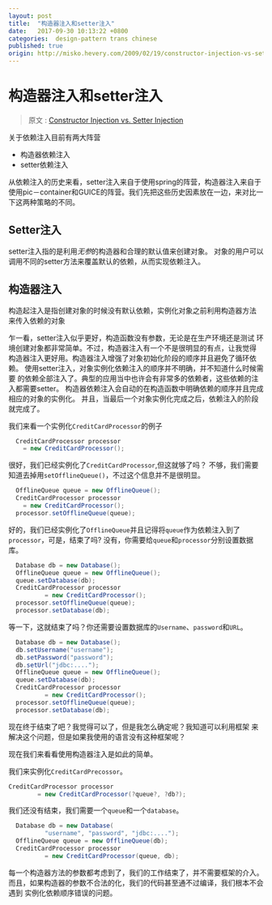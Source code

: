 ```yaml
---
layout: post
title:  "构造器注入和setter注入"
date:   2017-09-30 10:13:22 +0800
categories:  design-pattern trans chinese
published: true
origin: http://misko.hevery.com/2009/02/19/constructor-injection-vs-setter-injection/
---
```

# 构造器注入和setter注入

  > 原文 :  [Constructor Injection vs. Setter Injection]({{page.origin}})

关于依赖注入目前有两大阵营

- 构造器依赖注入
- setter依赖注入

从依赖注入的历史来看，setter注入来自于使用spring的阵营，构造器注入来自于
使用pic－container和GUICE的阵营。我们先把这些历史因素放在一边，来对比一
下这两种策略的不同。

## Setter注入

setter注入指的是利用*无参*的构造器和合理的默认值来创建对象。
对象的用户可以调用不同的setter方法来覆盖默认的依赖，从而实现依赖注入。

## 构造器注入

构造起注入是指创建对象的时候没有默认依赖，实例化对象之前利用构造器方法
来传入依赖的对象

乍一看，setter注入似乎更好，构造函数没有参数，无论是在生产环境还是测试
环境创建对象都非常简单。不过，构造器注入有一个不是很明显的有点，让我觉得
构造器注入更好用。构造器注入增强了对象初始化阶段的顺序并且避免了循环依赖。
使用setter注入，对象实例化依赖注入的顺序并不明确，并不知道什么时候需要
的依赖全部注入了。典型的应用当中也许会有非常多的依赖者，这些依赖的注入都需要setter。
构造器依赖注入会自动的在构造函数中明确依赖的顺序并且完成相应的对象的实例化。
并且，当最后一个对象实例化完成之后，依赖注入的阶段就完成了。

我们来看一个实例化`CreditCardProcessor`的例子

``` java
  CreditCardProcessor processor
    = new CreditCardProcessor();
```

很好，我们已经实例化了`CreditCardProcessor`,但这就够了吗？
不够，我们需要知道去掉用`setOfflineQueue()`，不过这个信息并不是很明显。

```java
  OfflineQueue queue = new OfflineQueue();
  CreditCardProcessor processor
    = new CreditCardProcessor();
  processor.setOfflineQueue(queue);
```

好的，我们已经实例化了`OfflineQueue`并且记得将`queue`作为依赖注入到了`processor`，可是，结束了吗?
没有，你需要给`queue`和`processor`分别设置数据库。

```java
  Database db = new Database();
  OfflineQueue queue = new OfflineQueue();
  queue.setDatabase(db);
  CreditCardProcessor processor
          = new CreditCardProcessor();
  processor.setOfflineQueue(queue);
  processor.setDatabase(db);
```

等一下，这就结束了吗？你还需要设置数据库的`Username`、`password`和`URL`。

```java
  Database db = new Database();
  db.setUsername("username");
  db.setPassword("password");
  db.setUrl("jdbc:....");
  OfflineQueue queue = new OfflineQueue();
  queue.setDatabase(db);
  CreditCardProcessor processor
          = new CreditCardProcessor();
  processor.setOfflineQueue(queue);
  processor.setDatabase(db);
```

现在终于结束了吧？我觉得可以了，但是我怎么确定呢？我知道可以利用框架
来解决这个问题，但是如果我使用的语言没有这种框架呢？

现在我们来看看使用构造器注入是如此的简单。

我们来实例化`CreditCardPrecossor`。

```java
CreditCardProcessor processor
        = new CreditCardProcessor(?queue?, ?db?);
```

我们还没有结束，我们需要一个`queue`和一个`database`。

```java
  Database db = new Database(
          "username", "password", "jdbc:....");
  OfflineQueue queue = new OfflineQueue(db);
  CreditCardProcessor processor
          = new CreditCardProcessor(queue, db);
```

每一个构造器方法的参数都考虑到了，我们的工作结束了，并不需要框架的介入。
而且，如果构造器的参数不合法的化，我们的代码甚至通不过编译，我们根本不会遇到
实例化依赖顺序错误的问题。
